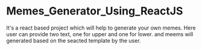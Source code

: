 # Memes_Generator_Using_ReactJS
It's a react based project which will help to generate your own memes. Here user can provide two text, one for upper and one for lower. and meems will generated based on the seacted template by the user.
